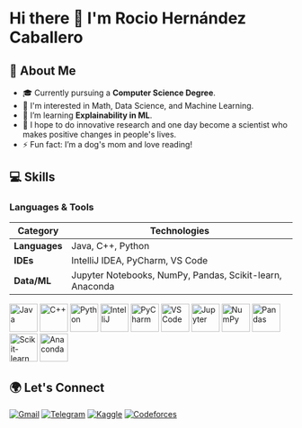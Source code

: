 # Hi there 👋 I'm Rocio Hernández Caballero

## 🚀 About Me  
- 🎓 Currently pursuing a **Computer Science Degree**.
- 👀 I'm interested in Math, Data Science, and Machine Learning.
- 🌱 I’m learning **Explainability in ML**.
- 🎯 I hope to do innovative research and one day become a scientist who makes positive changes in people's lives.
- ⚡ Fun fact: I’m a dog's mom and love reading!

## 💻 Skills  
### Languages & Tools  
| Category       | Technologies                                                               |  
|----------------|----------------------------------------------------------------------------|  
| **Languages**  | Java, C++, Python                                                          |  
| **IDEs**       | IntelliJ IDEA, PyCharm, VS Code                                            |  
| **Data/ML**    | Jupyter Notebooks, NumPy, Pandas, Scikit-learn, Anaconda                   |  

<p align="left">  
  <img src="https://cdn.jsdelivr.net/gh/devicons/devicon/icons/java/java-original.svg" title="Java" alt="Java" width="50" height="50"/>  
  <img src="https://cdn.jsdelivr.net/gh/devicons/devicon/icons/cplusplus/cplusplus-original.svg" title="C++" alt="C++" width="50" height="50"/>  
  <img src="https://cdn.jsdelivr.net/gh/devicons/devicon/icons/python/python-original.svg" title="Python" alt="Python" width="50" height="50"/>  

  <img src="https://cdn.jsdelivr.net/gh/devicons/devicon/icons/intellij/intellij-original.svg" title="IntelliJ IDEA" alt="IntelliJ" width="50" height="50"/>  
  <img src="https://cdn.jsdelivr.net/gh/devicons/devicon/icons/pycharm/pycharm-original.svg" title="PyCharm" alt="PyCharm" width="50" height="50"/>  
  <img src="https://cdn.jsdelivr.net/gh/devicons/devicon/icons/vscode/vscode-original.svg" title="VS Code" alt="VS Code" width="50" height="50"/>  

  <img src="https://cdn.jsdelivr.net/gh/devicons/devicon/icons/jupyter/jupyter-original.svg" title="Jupyter Notebook" alt="Jupyter" width="50" height="50"/>  
  <img src="https://cdn.jsdelivr.net/gh/devicons/devicon/icons/numpy/numpy-original.svg" title="NumPy" alt="NumPy" width="50" height="50"/>  
  <img src="https://cdn.jsdelivr.net/gh/devicons/devicon/icons/pandas/pandas-original.svg" title="Pandas" alt="Pandas" width="50" height="50"/>  
  <img src="https://upload.wikimedia.org/wikipedia/commons/0/05/Scikit_learn_logo_small.svg" title="Scikit-learn" alt="Scikit-learn" width="50" height="50"/>  
  <img src="https://cdn.jsdelivr.net/gh/devicons/devicon/icons/anaconda/anaconda-original.svg" title="Anaconda" width="50" height="50"/>
</p>  

## 🌍 Let's Connect  
<p align="left">
  <a href="mailto:rhdzcaballero@gmail.com"><img src="https://img.shields.io/badge/Gmail-D14836?style=for-the-badge&logo=gmail&logoColor=white" alt="Gmail"/></a>
  <a href="https://t.me/guayabarocio"><img src="https://img.shields.io/badge/Telegram-2CA5E0?style=for-the-badge&logo=telegram&logoColor=white" alt="Telegram"/></a>
  <a href="https://www.kaggle.com/rociohdz"><img src="https://img.shields.io/badge/Kaggle-20BEFF?style=for-the-badge&logo=kaggle&logoColor=white" alt="Kaggle"/></a>
  <a href="https://codeforces.com/profile/rociohdz"><img src="https://img.shields.io/badge/Codeforces-1F8ACB?style=for-the-badge&logo=codeforces&logoColor=white" alt="Codeforces"/></a>
</p>
